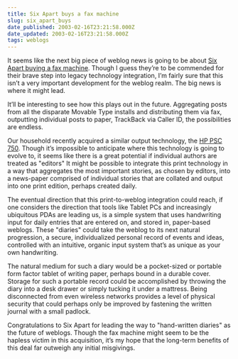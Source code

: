 ```yaml
---
title: Six Apart buys a fax machine
slug: six_apart_buys
date_published: 2003-02-16T23:21:58.000Z
date_updated: 2003-02-16T23:21:58.000Z
tags: weblogs
---
```


It seems like the next big piece of weblog news is going to be about [Six Apart buying a fax machine](http://www.sixapart.com/log/2003/02/controlling_our.shtml). Though I guess they’re to be commended for their brave step into legacy technology integration, I’m fairly sure that this isn’t a very important development for the weblog realm. The big news is where it might lead.

It’ll be interesting to see how this plays out in the future. Aggregating posts from all the disparate Movable Type installs and distributing them via fax, outputting individual posts to paper, TrackBack via Caller ID, the possibilities are endless.

Our household recently acquired a similar output technology, the [HP PSC 750](http://www.amazon.com/exec/obidos/ASIN/B00005A8XK/2020-20/ref-nosim). Though it’s impossible to anticipate where this technology is going to evolve to, it seems like there is a great potential if individual authors are treated as "editors" It might be possible to integrate this print technology in a way that aggregates the most important stories, as chosen by editors, into a news-paper comprised of individual stories that are collated and output into one print edition, perhaps created daily.

The eventual direction that this print-to-weblog integration could reach, if one considers the direction that tools like Tablet PCs and increasingly ubiquitous PDAs are leading us, is a simple system that uses handwriting input for daily entries that are entered on, and stored in, paper-based weblogs. These "diaries" could take the weblog to its next natural progression, a secure, individualized personal record of events and ideas, controlled with an intuitive, organic input system that’s as unique as your own handwriting.

The natural medium for such a diary would be a pocket-sized or portable form factor tablet of writing paper, perhaps bound in a durable cover. Storage for such a portable record could be accomplished by throwing the diary into a desk drawer or simply tucking it under a mattress. Being disconnected from even wireless networks provides a level of physical security that could perhaps only be improved by fastening the written journal with a small padlock.

Congratulations to Six Apart for leading the way to "hand-written diaries" as the future of weblogs. Though the fax machine might seem to be the hapless victim in this acquisition, it’s my hope that the long-term benefits of this deal far outweigh any initial misgivings.

